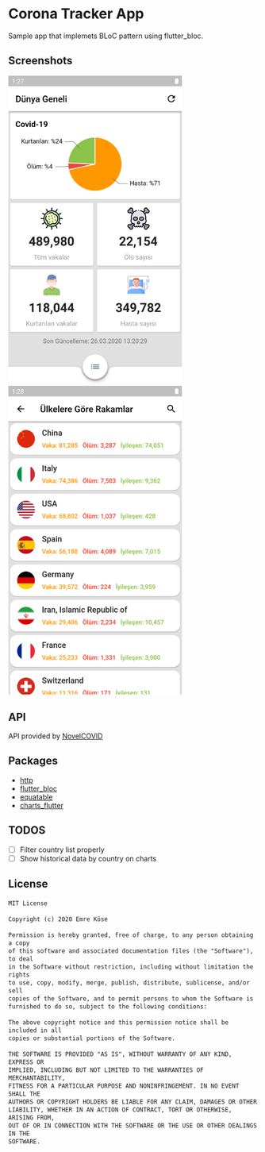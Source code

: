 # Corona Tracker App

Sample app that implemets BLoC pattern using flutter_bloc.

## Screenshots
<img src="https://github.com/emrekose26/corona-tracker-flutter/blob/master/screenshots/ss1.png?raw=true" width="350"> <img src="https://github.com/emrekose26/corona-tracker-flutter/blob/master/screenshots/ss2.png?raw=true" width="350">

## API 
API provided by [NovelCOVID](https://github.com/novelcovid/api)

## Packages
* [http](https://pub.dev/packages/http)
* [flutter_bloc](https://pub.dev/packages/flutter_bloc)
* [equatable](https://pub.dev/packages/equatable)
* [charts_flutter](https://pub.dev/packages/charts_flutter)

## TODOS
- [ ] Filter country list properly
- [ ] Show historical data by country on charts

## License
    MIT License

    Copyright (c) 2020 Emre Köse

    Permission is hereby granted, free of charge, to any person obtaining a copy
    of this software and associated documentation files (the "Software"), to deal
    in the Software without restriction, including without limitation the rights
    to use, copy, modify, merge, publish, distribute, sublicense, and/or sell
    copies of the Software, and to permit persons to whom the Software is
    furnished to do so, subject to the following conditions:

    The above copyright notice and this permission notice shall be included in all
    copies or substantial portions of the Software.

    THE SOFTWARE IS PROVIDED "AS IS", WITHOUT WARRANTY OF ANY KIND, EXPRESS OR
    IMPLIED, INCLUDING BUT NOT LIMITED TO THE WARRANTIES OF MERCHANTABILITY,
    FITNESS FOR A PARTICULAR PURPOSE AND NONINFRINGEMENT. IN NO EVENT SHALL THE
    AUTHORS OR COPYRIGHT HOLDERS BE LIABLE FOR ANY CLAIM, DAMAGES OR OTHER
    LIABILITY, WHETHER IN AN ACTION OF CONTRACT, TORT OR OTHERWISE, ARISING FROM,
    OUT OF OR IN CONNECTION WITH THE SOFTWARE OR THE USE OR OTHER DEALINGS IN THE
    SOFTWARE.
